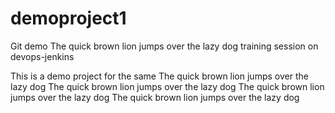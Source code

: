 # demoproject1
Git demo
The quick brown lion jumps over the lazy dog
training session on devops-jenkins

This is a demo project for the same
The quick brown lion jumps over the lazy dog
The quick brown lion jumps over the lazy dog
The quick brown lion jumps over the lazy dog
The quick brown lion jumps over the lazy dog
